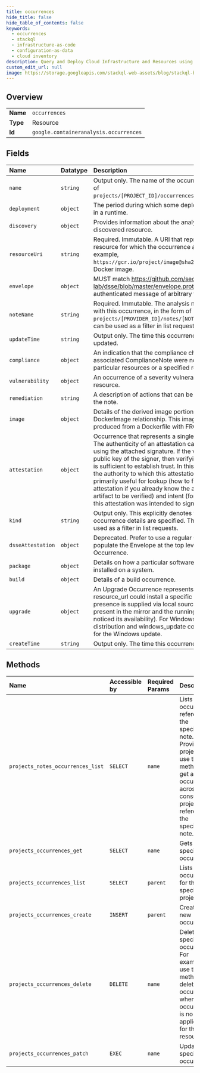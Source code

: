 ```yaml
---
title: occurrences
hide_title: false
hide_table_of_contents: false
keywords:
  - occurrences
  - stackql
  - infrastructure-as-code
  - configuration-as-data
  - cloud inventory
description: Query and Deploy Cloud Infrastructure and Resources using SQL
custom_edit_url: null
image: https://storage.googleapis.com/stackql-web-assets/blog/stackql-blog-post-featured-image.png
---
```

  
    

## Overview
<table><tbody>
<tr><td><b>Name</b></td><td><code>occurrences</code></td></tr>
<tr><td><b>Type</b></td><td>Resource</td></tr>
<tr><td><b>Id</b></td><td><code>google.containeranalysis.occurrences</code></td></tr>
</tbody></table>

## Fields
| Name | Datatype | Description |
|:-----|:---------|:------------|
| `name` | `string` | Output only. The name of the occurrence in the form of `projects/[PROJECT_ID]/occurrences/[OCCURRENCE_ID]`. |
| `deployment` | `object` | The period during which some deployable was active in a runtime. |
| `discovery` | `object` | Provides information about the analysis status of a discovered resource. |
| `resourceUri` | `string` | Required. Immutable. A URI that represents the resource for which the occurrence applies. For example, `https://gcr.io/project/image@sha256:123abc` for a Docker image. |
| `envelope` | `object` | MUST match https://github.com/secure-systems-lab/dsse/blob/master/envelope.proto. An authenticated message of arbitrary type. |
| `noteName` | `string` | Required. Immutable. The analysis note associated with this occurrence, in the form of `projects/[PROVIDER_ID]/notes/[NOTE_ID]`. This field can be used as a filter in list requests. |
| `updateTime` | `string` | Output only. The time this occurrence was last updated. |
| `compliance` | `object` | An indication that the compliance checks in the associated ComplianceNote were not satisfied for particular resources or a specified reason. |
| `vulnerability` | `object` | An occurrence of a severity vulnerability on a resource. |
| `remediation` | `string` | A description of actions that can be taken to remedy the note. |
| `image` | `object` | Details of the derived image portion of the DockerImage relationship. This image would be produced from a Dockerfile with FROM . |
| `attestation` | `object` | Occurrence that represents a single "attestation". The authenticity of an attestation can be verified using the attached signature. If the verifier trusts the public key of the signer, then verifying the signature is sufficient to establish trust. In this circumstance, the authority to which this attestation is attached is primarily useful for lookup (how to find this attestation if you already know the authority and artifact to be verified) and intent (for which authority this attestation was intended to sign. |
| `kind` | `string` | Output only. This explicitly denotes which of the occurrence details are specified. This field can be used as a filter in list requests. |
| `dsseAttestation` | `object` | Deprecated. Prefer to use a regular Occurrence, and populate the Envelope at the top level of the Occurrence. |
| `package` | `object` | Details on how a particular software package was installed on a system. |
| `build` | `object` | Details of a build occurrence. |
| `upgrade` | `object` | An Upgrade Occurrence represents that a specific resource_url could install a specific upgrade. This presence is supplied via local sources (i.e. it is present in the mirror and the running system has noticed its availability). For Windows, both distribution and windows_update contain information for the Windows update. |
| `createTime` | `string` | Output only. The time this occurrence was created. |
## Methods
| Name | Accessible by | Required Params | Description |
|:-----|:--------------|:----------------|:------------|
| `projects_notes_occurrences_list` | `SELECT` | `name` | Lists occurrences referencing the specified note. Provider projects can use this method to get all occurrences across consumer projects referencing the specified note. |
| `projects_occurrences_get` | `SELECT` | `name` | Gets the specified occurrence. |
| `projects_occurrences_list` | `SELECT` | `parent` | Lists occurrences for the specified project. |
| `projects_occurrences_create` | `INSERT` | `parent` | Creates a new occurrence. |
| `projects_occurrences_delete` | `DELETE` | `name` | Deletes the specified occurrence. For example, use this method to delete an occurrence when the occurrence is no longer applicable for the given resource. |
| `projects_occurrences_patch` | `EXEC` | `name` | Updates the specified occurrence. |
